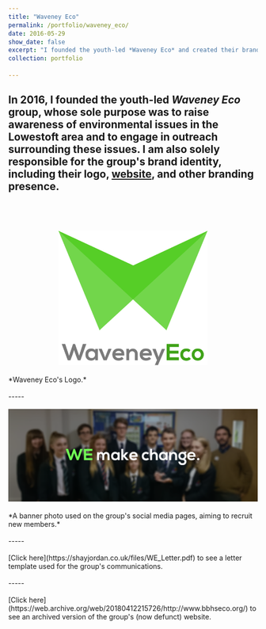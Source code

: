 ```yaml
---
title: "Waveney Eco"
permalink: /portfolio/waveney_eco/
date: 2016-05-29
show_date: false
excerpt: "I founded the youth-led *Waveney Eco* and created their brand identity.<br/><br/><img src='/images/Waveney_Eco.png' width='30%' height='30%'>"
collection: portfolio

---
```


In 2016, I founded the youth-led *Waveney Eco* group, whose sole purpose was to raise awareness of environmental issues in the Lowestoft area and to engage in outreach surrounding these issues. I am also solely responsible for the group's brand identity, including their logo, [website](https://web.archive.org/web/20180412215726/http://www.bbhseco.org/), and other branding presence.
<br/>
<br/>
-----
<br/>
<br/>
<center><img src='/images/Waveney_Eco.png' width="60%" height="60%"></center>
<br/>
*Waveney Eco's Logo.*
<br/>
<br/>
-----
<br/>
<br/>
<center><img src='/images/WE_Banner.png'></center>
<br/>
*A banner photo used on the group's social media pages, aiming to recruit new members.*
<br/>
<br/>
-----
<br/>
<br/>
[Click here](https://shayjordan.co.uk/files/WE_Letter.pdf) to see a letter template used for the group's communications.
<br/>
<br/>
-----
<br/>
<br/>
[Click here](https://web.archive.org/web/20180412215726/http://www.bbhseco.org/) to see an archived version of the group's (now defunct) website.
<br/>
<br/>
